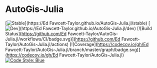 # AutoGis-Julia

[![Stable](https://img.shields.io/badge/docs-stable-blue.svg)](https://Ed Fawcett-Taylor.github.io/AutoGis-Julia.jl/stable)
[![Dev](https://img.shields.io/badge/docs-dev-blue.svg)](https://Ed Fawcett-Taylor.github.io/AutoGis-Julia.jl/dev)
[![Build Status](https://github.com/Ed Fawcett-Taylor/AutoGis-Julia.jl/workflows/CI/badge.svg)](https://github.com/Ed Fawcett-Taylor/AutoGis-Julia.jl/actions)
[![Coverage](https://codecov.io/gh/Ed Fawcett-Taylor/AutoGis-Julia.jl/branch/master/graph/badge.svg)](https://codecov.io/gh/Ed Fawcett-Taylor/AutoGis-Julia.jl)
[![Code Style: Blue](https://img.shields.io/badge/code%20style-blue-4495d1.svg)](https://github.com/invenia/BlueStyle)
